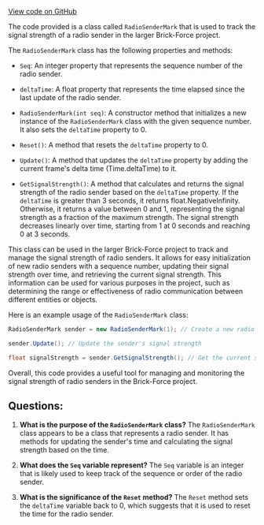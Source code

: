 [View code on GitHub](https://github.com/TieHaxJan/Brick-Force/Assembly-CSharp\RadioSenderMark.cs)

The code provided is a class called `RadioSenderMark` that is used to track the signal strength of a radio sender in the larger Brick-Force project. 

The `RadioSenderMark` class has the following properties and methods:

- `Seq`: An integer property that represents the sequence number of the radio sender.
- `deltaTime`: A float property that represents the time elapsed since the last update of the radio sender.

- `RadioSenderMark(int seq)`: A constructor method that initializes a new instance of the `RadioSenderMark` class with the given sequence number. It also sets the `deltaTime` property to 0.

- `Reset()`: A method that resets the `deltaTime` property to 0.

- `Update()`: A method that updates the `deltaTime` property by adding the current frame's delta time (Time.deltaTime) to it.

- `GetSignalStrength()`: A method that calculates and returns the signal strength of the radio sender based on the `deltaTime` property. If the `deltaTime` is greater than 3 seconds, it returns float.NegativeInfinity. Otherwise, it returns a value between 0 and 1, representing the signal strength as a fraction of the maximum strength. The signal strength decreases linearly over time, starting from 1 at 0 seconds and reaching 0 at 3 seconds.

This class can be used in the larger Brick-Force project to track and manage the signal strength of radio senders. It allows for easy initialization of new radio senders with a sequence number, updating their signal strength over time, and retrieving the current signal strength. This information can be used for various purposes in the project, such as determining the range or effectiveness of radio communication between different entities or objects. 

Here is an example usage of the `RadioSenderMark` class:

```csharp
RadioSenderMark sender = new RadioSenderMark(1); // Create a new radio sender with sequence number 1

sender.Update(); // Update the sender's signal strength

float signalStrength = sender.GetSignalStrength(); // Get the current signal strength of the sender
```

Overall, this code provides a useful tool for managing and monitoring the signal strength of radio senders in the Brick-Force project.
## Questions: 
 1. **What is the purpose of the `RadioSenderMark` class?**
The `RadioSenderMark` class appears to be a class that represents a radio sender. It has methods for updating the sender's time and calculating the signal strength based on the time.

2. **What does the `Seq` variable represent?**
The `Seq` variable is an integer that is likely used to keep track of the sequence or order of the radio sender.

3. **What is the significance of the `Reset` method?**
The `Reset` method sets the `deltaTime` variable back to 0, which suggests that it is used to reset the time for the radio sender.